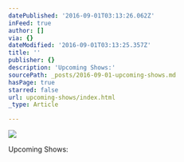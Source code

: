 ```yaml
---
datePublished: '2016-09-01T03:13:26.062Z'
inFeed: true
author: []
via: {}
dateModified: '2016-09-01T03:13:25.357Z'
title: ''
publisher: {}
description: 'Upcoming Shows:'
sourcePath: _posts/2016-09-01-upcoming-shows.md
hasPage: true
starred: false
url: upcoming-shows/index.html
_type: Article

---
```

![](https://the-grid-user-content.s3-us-west-2.amazonaws.com/5739fe7b-c656-488b-8d9e-74105a0f6157.jpg)

Upcoming Shows: